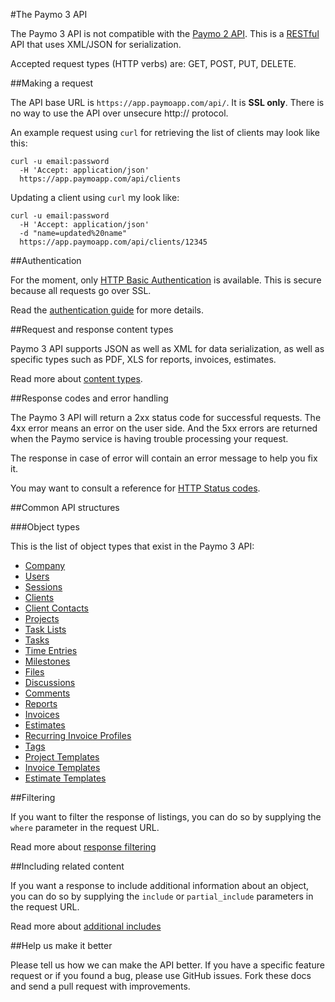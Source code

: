 #The Paymo 3 API

The Paymo 3 API is not compatible with the [Paymo 2 API](http://api.paymo.biz/). This is a [RESTful](http://en.wikipedia.org/wiki/Representational_State_Transfer) API that uses XML/JSON for serialization.

Accepted request types (HTTP verbs) are: GET, POST, PUT, DELETE.

##Making a request

The API base URL is `https://app.paymoapp.com/api/`. It is **SSL only**. There is no way to use the API over unsecure http:// protocol.

An example request using `curl` for retrieving the list of clients may look like this:

```shell
curl -u email:password 
  -H 'Accept: application/json' 
  https://app.paymoapp.com/api/clients
```

Updating a client using `curl` my look like:

```shell
curl -u email:password
  -H 'Accept: application/json'
  -d "name=updated%20name"
  https://app.paymoapp.com/api/clients/12345
```

##Authentication

For the moment, only [HTTP Basic Authentication](http://en.wikipedia.org/wiki/Basic_access_authentication) is available. This is secure because all requests go over SSL.
 
Read the [authentication guide](https://github.com/paymoapp/api/blob/master/sections/authentication.md) for more details.

##Request and response content types

Paymo 3 API supports JSON as well as XML for data serialization, as well as specific types such as PDF, XLS for reports, invoices, estimates.

Read more about [content types](sections/content_types.md).

##Response codes and error handling

The Paymo 3 API will return a 2xx status code for successful requests. The 4xx error means an error on the user side. And the 5xx errors are returned when the Paymo service is having trouble processing your request.

The response in case of error will contain an error message to help you fix it.

You may want to consult a reference for [HTTP Status codes](http://en.wikipedia.org/wiki/List_of_HTTP_status_codes).

##Common API structures

###Object types

This is the list of object types that exist in the Paymo 3 API:

* [Company](sections/company.md)
* [Users](sections/users.md)
* [Sessions](sections/sessions.md)
* [Clients](sections/clients.md)
* [Client Contacts](sections/client_contacts.md)
* [Projects](sections/projects.md)
* [Task Lists](sections/tasklists.md)
* [Tasks](sections/tasks.md)
* [Time Entries](sections/entries.md)
* [Milestones](sections/milestones.md)
* [Files](sections/files.md)
* [Discussions](sections/discussions.md)
* [Comments](sections/comments.md)
* [Reports](sections/reports.md)
* [Invoices](sections/invoices.md)
* [Estimates](sections/estimates.md)
* [Recurring Invoice Profiles](sections/recurring_profiles.md)
* [Tags](sections/tags.md)
* [Project Templates](sections/project_templates.md)
* [Invoice Templates](sections/invoice_templates.md)
* [Estimate Templates](sections/estimate_templates.md)

##Filtering

If you want to filter the response of listings, you can do so by supplying the `where` parameter in the request URL. 

Read more about [response filtering](sections/filtering.md)

##Including related content

If you want a response to include additional information about an object, you can do so by supplying the `include` or `partial_include` parameters in the request URL. 

Read more about [additional includes](sections/includes.md)

##Help us make it better

Please tell us how we can make the API better. If you have a specific feature request or if you found a bug, please use GitHub issues. Fork these docs and send a pull request with improvements.